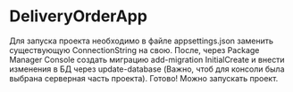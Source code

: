 # DeliveryOrderApp
Для запуска проекта необходимо в файле appsettings.json заменить существующую ConnectionString на свою. После, через Package Manager Console создать миграцию add-migration InitialCreate и внести изменения в БД через update-database (Важно, чтоб для консоли была выбрана серверная часть проекта). Готово! Можно запускать проект.
